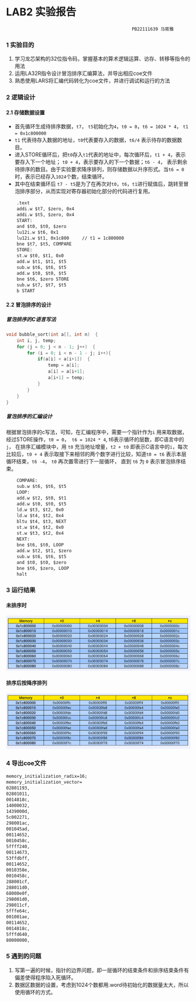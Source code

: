 # LAB2 实验报告
                                                    PB22111639 马筱雅

###  1 实验目的
1. 学习龙芯架构的32位指令码，掌握基本的算术逻辑运算、访存、转移等指令的用法
2. 运用LA32R指令设计冒泡排序汇编算法，并导出相应coe文件
3. 熟悉使用LARS将汇编代码转化为coe文件，并进行调试和运行的方法
###  2 逻辑设计
#### 2.1 存储数据设置
- 首先循环生成待排序数据，`t7`， `t5`初始化为`4`，`t0 = 0`，`t6 = 1024 * 4`， `t1 = 0x1c800000`
- `t1` 代表待存入数据的地址，`t0`代表要存入的数据，`t6/4` 表示待存的数据数目。
- 进入STORE循环后，把`t0`存入`t1`代表的地址中，每次循环后，`t1 + 4`，表示要存入下一个地址； `t0 + 4`，表示要存入的下一个数据；`t6 - 4`， 表示剩余待排序的数目。由于实验要求降序排列，则存储数据以升序形式。当`t6 = 0`时，表示已经存入`1024`个数，结束循环。
- 其中在结束循环后 `t7 - t5`是为了在再次对`t0`，`t6`，`t1`进行赋值后，跳转至冒泡排序部分，从而实现对寄存器初始化部分的代码进行复用。
``` 
    .text
    addi.w $t7, $zero, 0x4
    addi.w $t5, $zero, 0x4   
    START:
    and $t0, $t0, $zero    
    lu12i.w $t6, 0x1
    lu12i.w $t1, 0x1c800     // t1 = 1c800000
    bne $t7, $t5, COMPARE
    STORE:
    st.w $t0, $t1, 0x0 
    add.w $t1, $t1, $t5
    sub.w $t6, $t6, $t5  
    add.w $t0, $t0, $t5
    bne $t6, $zero STORE
    sub.w $t7, $t7, $t5
    b START
```
#### 2.2 冒泡排序的设计

##### 冒泡排序的C语言写法
``` c
void bubble_sort(int a[], int n)  {
    int i, j, temp;    
    for (j = 0; j < n - 1; j++)  {                           
        for (i = 0; i < n - 1 - j; i++){
            if(a[i] < a[i+1])  {
                temp = a[i];      
                a[i] = a[i+1];    
                a[i+1] = temp;
            }
        }
    }    
}
```
##### 冒泡排序的汇编设计
根据冒泡排序的c写法，可知，在汇编程序中，需要一个指针作为`i` 用来取数据，
经过STORE操作，`t0 = 0`，` t6 = 1024 * 4`, t6表示循环的层数，即C语言中的`j`， 在排序汇编模块中，用 `t0` 充当地址增量，`t2 + t0` 即表示C语言中的`i`，每次比较后，`t0 + 4` 表示取接下来相邻的两个数字进行比较，知道`t0 = t6` 表示本层循环结束，`t6 -4`， `t0` 再次置零进行下一层循环， 直到 `t6` 为 `0` 表示冒泡排序结束。
```
    COMPARE:
    sub.w $t6, $t6, $t5
    LOOP:
    add.w $t2, $t0, $t1   
    add.w $t0, $t0, $t5
    ld.w $t3, $t2, 0x0
    ld.w $t4, $t2, 0x4
    bltu $t4, $t3, NEXT
    st.w $t4, $t2, 0x0
    st.w $t3, $t2, 0x4
    NEXT:
    bne $t6, $t0, LOOP
    add.w $t2, $t1, $zero
    sub.w $t6, $t6, $t5
    and $t0, $t0, $zero
    bne $t6, $zero, LOOP
    halt
```
###  3 运行结果
#### 未排序时
![alt text](image.png)
#### 排序后按降序排列
![alt text](image-1.png)

###  4 导出coe文件
``` 
memory_initialization_radix=16;
memory_initialization_vector=
02801193,
02801011,
0014818c,
14000032,
1439000d,
5c002271,
298001ac,
001045ad,
00114652,
0010458c,
5ffff240,
00114673,
53ffdbff,
00114652,
0010358e,
0010458c,
288001cf,
288011d0,
68000e0f,
298001d0,
298011cf,
5fffe64c,
001001ae,
00114652,
0014818c,
5fffd640,
80000000,
```

### 5 遇到的问题
1. 写第一遍的时候，指针的边界问题，即一层循环的结束条件和排序结束条件有偏差使得程序陷入死循环。
2. 数据区数据的设置，考虑到1024个数都用.word待初始化的数据量太大，所以使用循环的方式。